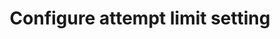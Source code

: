 ---
title: Configure attempt limit setting
excerpt: Change customer attempt limit setting
api:
  file: swagger (2).json
  operationId: UpdateAttemptLimitSetting
hidden: false
---